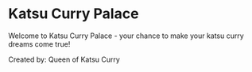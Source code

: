 # Katsu Curry Palace

Welcome to Katsu Curry Palace - your chance to make your katsu curry dreams come true!

Created by: Queen of Katsu Curry